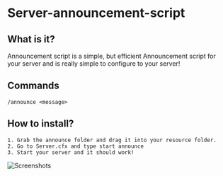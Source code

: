 # Server-announcement-script

## What is it?
Announcement script is a simple, but efficient Announcement script for your server and is really simple to configure to your server!

## Commands
``/announce <message>``

## How to install?

```
1. Grab the announce folder and drag it into your resource folder.
2. Go to Server.cfx and type start announce
3. Start your server and it should work!
```

![Screenshots](https://i.imgur.com/5lEnSdU.png)
